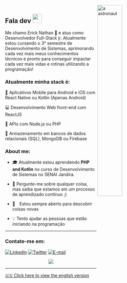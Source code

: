 <a href="https://blush.design/pt/artists/RyUTVuP8G4QeAAEEQgug/pablo-stanley" title="Illustration by Pablo Stanley">
  <img align="right" src="https://images.blush.design/zV4kqq0-yOM8Mj4wX2eH?w=920&auto=compress&cs=srgb" alt="a astronaut" width=40% height=40% />
</a>

## Fala dev <img src="https://raw.githubusercontent.com/kaueMarques/kaueMarques/master/hi.gif" width="30px">

Me chamo Erick Nathan 🚀 e atuo como Desenvolvedor Full-Stack jr. Atualmente estou cursando o 3° semestre de Desenvolvimento de Sistemas, aprimorando cada vez mais meus conhecimentos técnicos e pronto para conseguir impactar cada vez mais vidas e rotinas utilizando a programação!

### Atualmente minha stack é:

📱 Aplicativos Mobile para Android e iOS com React Native ou Kotlin (Apenas Android)

💻 Desenvolvimento Web front-end com ReactJS

📡 APIs com Node.js ou PHP

💾 Armazenamento em bancos de dados relacionais (SQL), MongoDB ou Firebase

### About me:

- 🎓 Atualmente estou aprendendo **PHP and Kotlin** no curso de Desenvolvimento de Sistemas no SENAI Jandira.

- 💬 Pergunte-me sobre qualquer coisa, mas saiba que estamos em um processo de aprendizado contínuo ;)

- 🔭 Estou sempre aberto para descobrir coisas novas

- 💡 Tento ajudar as pessoas que estão iniciando na programação

<hr>

### Contate-me em:
[![Linkedin](https://img.shields.io/badge/Linkedin-2867b2?style=for-the-badge&logo=linkedin&logoColor=white)](https://www.linkedin.com/in/ericknathan/)
[![Twitter](https://img.shields.io/badge/Twitter-1DA1F2?style=for-the-badge&logo=twitter&logoColor=white)](https://twitter.com/onathandev)
[![E-mail](https://img.shields.io/badge/Email-EA4335?style=for-the-badge&logo=gmail&logoColor=white)](mailto:erick.capito@hotmail.com)

<div align="center">
  <a href="https://github.com/anuraghazra/github-readme-stats">
    <img align="center" src="https://github-readme-stats.vercel.app/api?username=ericknathan&show_icons=true&theme=tokyonight&hide_border=true&locale=pt-br" />
  </a>
</div>


---

<a href="https://github.com/ericknathan/ericknathan/edit/main/README-EN.md">🇺🇸 Click here to view the english version

